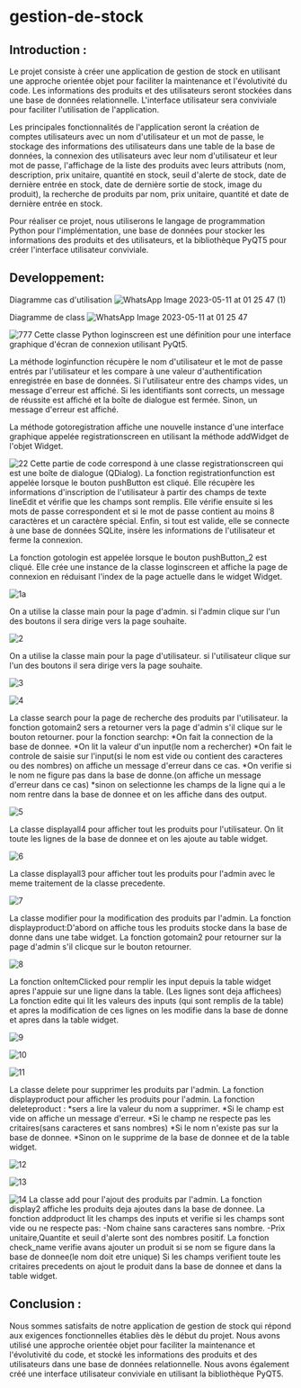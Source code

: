 # gestion-de-stock
## Introduction :

Le projet consiste à créer une application de gestion de stock en utilisant une approche orientée objet pour faciliter la maintenance et l'évolutivité du code. Les informations des produits et des utilisateurs seront stockées dans une base de données relationnelle. L'interface utilisateur sera conviviale pour faciliter l'utilisation de l'application.

Les principales fonctionnalités de l'application seront la création de comptes utilisateurs avec un nom d'utilisateur et un mot de passe, le stockage des informations des utilisateurs dans une table de la base de données, la connexion des utilisateurs avec leur nom d'utilisateur et leur mot de passe, l'affichage de la liste des produits avec leurs attributs (nom, description, prix unitaire, quantité en stock, seuil d'alerte de stock, date de dernière entrée en stock, date de dernière sortie de stock, image du produit), la recherche de produits par nom, prix unitaire, quantité et date de dernière entrée en stock.

Pour réaliser ce projet, nous utiliserons le langage de programmation Python pour l'implémentation, une base de données pour stocker les informations des produits et des utilisateurs, et la bibliothèque PyQT5 pour créer l'interface utilisateur conviviale.

## Developpement:
Diagramme cas d'utilisation 
![WhatsApp Image 2023-05-11 at 01 25 47 (1)](https://github.com/Roukny-anas/gestion-de-stock/assets/121769827/e0100b42-d795-4617-9d42-e08e7b7c5237)

Diagramme de class 
![WhatsApp Image 2023-05-11 at 01 25 47](https://github.com/Roukny-anas/gestion-de-stock/assets/121769827/d3a0baa9-390b-45b4-b9d6-b61e82c560cb)



![777](https://github.com/Roukny-anas/gestion-de-stock/assets/121769827/331c9056-bff6-47f2-962a-8fd88aa3bbfb)
Cette classe Python loginscreen est une définition pour une interface graphique d'écran de connexion utilisant PyQt5.

La méthode loginfunction récupère le nom d'utilisateur et le mot de passe entrés par l'utilisateur et les compare à une valeur d'authentification enregistrée en base de données. Si l'utilisateur entre des champs vides, un message d'erreur est affiché. Si les identifiants sont corrects, un message de réussite est affiché et la boîte de dialogue est fermée. Sinon, un message d'erreur est affiché.

La méthode gotoregistration affiche une nouvelle instance d'une interface graphique appelée registrationscreen en utilisant la méthode addWidget de l'objet Widget.

![22](https://github.com/Roukny-anas/gestion-de-stock/assets/121769827/f4592a1e-2289-4b7d-bccf-f274ef231564)
Cette partie de code correspond à une classe registrationscreen qui est une boîte de dialogue (QDialog).
La fonction registrationfunction est appelée lorsque le bouton pushButton est cliqué. Elle récupère les informations d'inscription de l'utilisateur à partir des champs de texte lineEdit et vérifie que les champs sont remplis. Elle vérifie ensuite si les mots de passe correspondent et si le mot de passe contient au moins 8 caractères et un caractère spécial. Enfin, si tout est valide, elle se connecte à une base de données SQLite, insère les informations de l'utilisateur et ferme la connexion.

La fonction gotologin est appelée lorsque le bouton pushButton_2 est cliqué. Elle crée une instance de la classe loginscreen et affiche la page de connexion en réduisant l'index de la page actuelle dans le widget Widget.


![1a](https://github.com/Roukny-anas/gestion-de-stock/assets/121769827/197b4db9-c411-477e-bce0-50458db423ac)

On a utilise la classe main pour la page d'admin.
si l'admin clique sur l'un des boutons il sera dirige vers la page souhaite.

![2](https://github.com/Roukny-anas/gestion-de-stock/assets/121769827/b891f775-867e-441f-8525-aa72e2bd0e64)

On a utilise la classe main pour la page d'utilisateur.
si l'utilisateur clique sur l'un des boutons il sera dirige vers la page souhaite.

![3](https://github.com/Roukny-anas/gestion-de-stock/assets/121769827/e2f3d9bb-f802-4bc7-b536-dc9adb873baf)

![4](https://github.com/Roukny-anas/gestion-de-stock/assets/121769827/a7f2f2ac-6361-466f-8d9f-b1f2d54c010c)

La classe search pour la page de recherche des produits par l'utilisateur.
la fonction gotomain2 sers a retourner vers la page d'admin s'il clique sur le bouton
retourner.
pour la fonction searchp:
*On fait la connection de la base de donnee.
*On lit la valeur d'un input(le nom a rechercher)
*On fait le controle de saisie sur l'input(si le nom est vide ou contient des caracteres ou des nombres)
on affiche un message d'erreur dans ce cas.
*On verifie si le nom ne figure pas dans la base de donne.(on affiche un message d'erreur dans ce cas)
*sinon on selectionne les champs de la ligne qui a le nom rentre dans la base de donnee et on les affiche
dans des output.

![5](https://github.com/Roukny-anas/gestion-de-stock/assets/121769827/83265ab4-266b-4598-add6-1d3d4d58f04b)

La classe displayall4 pour afficher tout les produits pour l'utilisateur.
On lit toute les lignes de la base de donnee et on les ajoute au table widget.

![6](https://github.com/Roukny-anas/gestion-de-stock/assets/121769827/78d2f5d1-5b51-45bc-afb2-6b1886b388fe)

La classe displayall3 pour afficher tout les produits pour l'admin avec le meme traitement de la classe 
precedente.

![7](https://github.com/Roukny-anas/gestion-de-stock/assets/121769827/af018c6d-3d7c-4e23-ac08-081e67000364)

La classe modifier pour la modification des produits par l'admin.
La fonction displayproduct:D'abord on affiche tous les produits stocke dans la base de donne dans une tabe widget.
La fonction gotomain2 pour retourner sur la page d'admin s'il clicque sur le bouton retourner.

![8](https://github.com/Roukny-anas/gestion-de-stock/assets/121769827/8ac16912-6548-42a2-8157-45a4a6b89c19)

La fonction onItemClicked pour remplir les input depuis la table widget apres l'appuie sur une ligne dans la table.
(Les lignes sont deja affichees)
La fonction edite qui lit les valeurs des inputs (qui sont remplis de la table) et apres la modification de ces lignes
on les modifie dans la base de donne et apres dans la table widget.

![9](https://github.com/Roukny-anas/gestion-de-stock/assets/121769827/5f1e4608-65b6-46a0-9808-e8fbff476611)

![10](https://github.com/Roukny-anas/gestion-de-stock/assets/121769827/5085ca1f-ffe8-491c-ae0d-d82718164b2e)

![11](https://github.com/Roukny-anas/gestion-de-stock/assets/121769827/9c912ee1-e780-4d92-95e6-17511283786e)

La classe delete pour supprimer les produits par l'admin.
La fonction displayproduct pour afficher les produits pour l'admin.
La fonction deleteproduct :
*sers a lire la valeur du nom a supprimer.
*Si le champ est vide on affiche un message d'erreur.
*Si le champ ne respecte pas les critaires(sans caracteres et sans nombres)
*Si le nom n'existe pas sur la base de donnee.
*Sinon on le supprime de la base de donnee et de la table widget.

![12](https://github.com/Roukny-anas/gestion-de-stock/assets/121769827/81626f39-22aa-4cb2-a58a-3601daf9ecfc)

![13](https://github.com/Roukny-anas/gestion-de-stock/assets/121769827/50df6739-6788-49b5-9e14-843fcc23918d)

![14](https://github.com/Roukny-anas/gestion-de-stock/assets/121769827/4cb49198-6b52-49e7-a91f-2bdac4f0861e)
La classe add pour l'ajout des produits par l'admin.
La fonction display2 affiche les produits deja ajoutes dans la base de donnee.
La fonction addproduct lit les champs des inputs et verifie si les champs sont vide ou ne respecte pas:
-Nom chaine sans caracteres sans nombre.
-Prix unitaire,Quantite et seuil d'alerte sont des nombres positif.
La fonction check_name verifie avans ajouter un produit si se nom se figure dans la base de donnee(le nom doit etre unique)
Si les champs verifient toute les critaires precedents on ajout le produit dans la base de donnee et dans la table widget.

## Conclusion :

Nous sommes satisfaits de notre application de gestion de stock qui répond aux exigences fonctionnelles établies dès le début du projet. Nous avons utilisé une approche orientée objet pour faciliter la maintenance et l'évolutivité du code, et stocké les informations des produits et des utilisateurs dans une base de données relationnelle. Nous avons également créé une interface utilisateur conviviale en utilisant la bibliothèque PyQT5.
